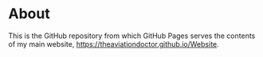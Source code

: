 # About

This is the GitHub repository from which GitHub Pages serves the contents of my main website, https://theaviationdoctor.github.io/Website.
